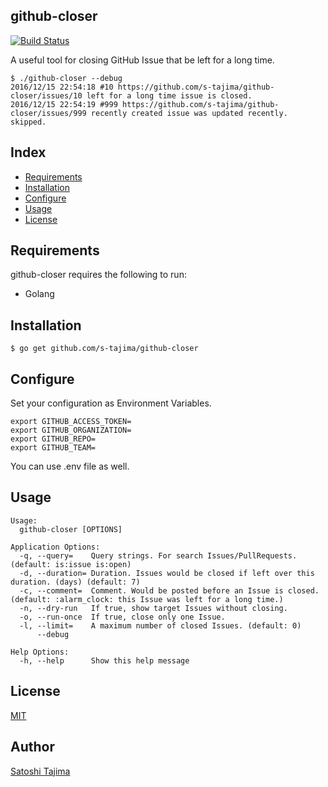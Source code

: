 github-closer
---
[![Build Status](https://travis-ci.org/s-tajima/github-closer.svg?branch=master)](https://travis-ci.org/s-tajima/github-closer)

A useful tool for closing GitHub Issue that be left for a long time.

```
$ ./github-closer --debug
2016/12/15 22:54:18 #10 https://github.com/s-tajima/github-closer/issues/10 left for a long time issue is closed.
2016/12/15 22:54:19 #999 https://github.com/s-tajima/github-closer/issues/999 recently created issue was updated recently. skipped.
```

## Index

* [Requirements](#requirements)
* [Installation](#installation)
* [Configure](#configure)
* [Usage](#usage)       
* [License](#license)    

## Requirements

github-closer requires the following to run:

* Golang

## Installation

```
$ go get github.com/s-tajima/github-closer
```

## Configure

Set your configuration as Environment Variables.
```
export GITHUB_ACCESS_TOKEN=
export GITHUB_ORGANIZATION=
export GITHUB_REPO=
export GITHUB_TEAM=
```
You can use .env file as well.


## Usage

```
Usage:
  github-closer [OPTIONS]

Application Options:
  -q, --query=    Query strings. For search Issues/PullRequests. (default: is:issue is:open)
  -d, --duration= Duration. Issues would be closed if left over this duration. (days) (default: 7)
  -c, --comment=  Comment. Would be posted before an Issue is closed. (default: :alarm_clock: this Issue was left for a long time.)
  -n, --dry-run   If true, show target Issues without closing.
  -o, --run-once  If true, close only one Issue.
  -l, --limit=    A maximum number of closed Issues. (default: 0)
      --debug

Help Options:
  -h, --help      Show this help message
```

## License

[MIT](./LICENSE)

## Author

[Satoshi Tajima](https://github.com/s-tajima)
